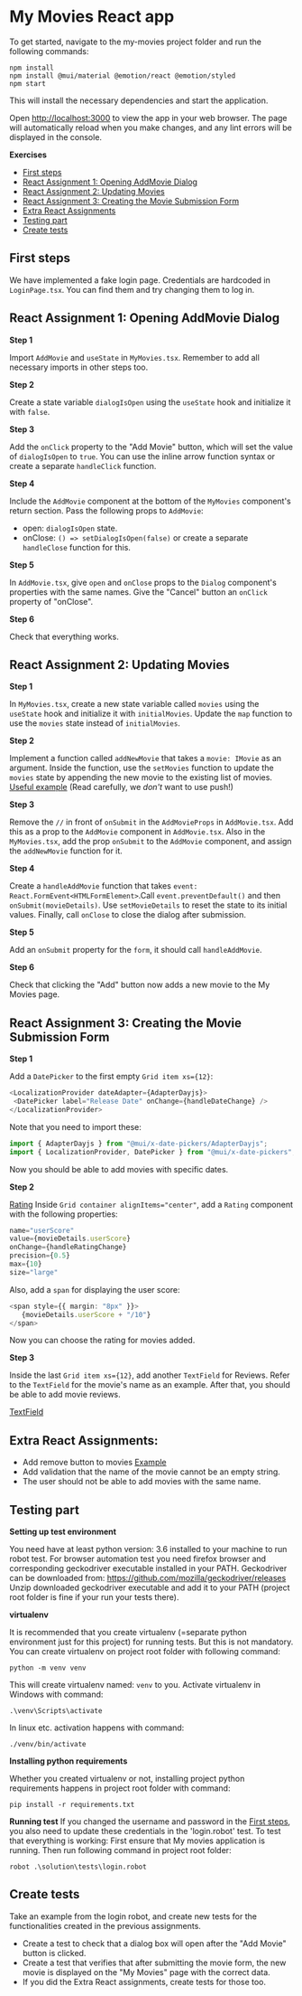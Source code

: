 # My Movies React app

   To get started, navigate to the my-movies project folder and run the following commands:

   ```shell
   npm install
   npm install @mui/material @emotion/react @emotion/styled
   npm start
   ```

   This will install the necessary dependencies and start the application.

   Open [http://localhost:3000](http://localhost:3000) to view the app in your web browser. The page will automatically reload when you make changes, and any lint errors will be displayed in the console.


**Exercises**
- [First steps](#first-steps)
- [React Assignment 1: Opening AddMovie Dialog](#react-assignment-1-opening-addmovie-dialog)
- [React Assignment 2: Updating Movies](#react-assignment-2-updating-movies)
- [React Assignment 3: Creating the Movie Submission Form](#react-assignment-3-creating-the-movie-submission-form)
- [Extra React Assignments](#extra-react-assignments)
- [Testing part](#testing-part)
- [Create tests](#create-tests)

## First steps
We have implemented a fake login page. Credentials are hardcoded in `LoginPage.tsx`. You can find them and try changing them to log in.


## React Assignment 1: Opening AddMovie Dialog

**Step 1**

Import `AddMovie` and `useState` in `MyMovies.tsx`. Remember to add all necessary imports in other steps too.

**Step 2**

Create a state variable `dialogIsOpen` using the `useState` hook and initialize it with `false`.

**Step 3**

Add the `onClick` property to the "Add Movie" button, which will set the value of `dialogIsOpen` to `true`. You can use the inline arrow function syntax or create a separate `handleClick` function.

**Step 4**

Include the `AddMovie` component at the bottom of the `MyMovies` component's return section. Pass the following props to `AddMovie`:
 - open: `dialogIsOpen` state.
 - onClose: `() => setDialogIsOpen(false)` or create a separate `handleClose` function for this.

**Step 5**

In `AddMovie.tsx`, give `open` and `onClose` props to the `Dialog` component's properties with the same names. Give the "Cancel" button an `onClick` property of "onClose".

**Step 6**

Check that everything works.

## React Assignment 2: Updating Movies

**Step 1**

In `MyMovies.tsx`, create a new state variable called `movies` using the `useState` hook and initialize it with `initialMovies`. Update the `map` function to use the `movies` state instead of `initialMovies`.

**Step 2**

Implement a function called `addNewMovie` that takes a `movie: IMovie` as an argument. Inside the function, use the `setMovies` function to update the `movies` state by appending the new movie to the existing list of movies. [Useful example](https://react.dev/learn/updating-arrays-in-state#adding-to-an-array) (Read carefully, we *don't* want to use push!)

**Step 3**

Remove the `//` in front of `onSubmit` in the `AddMovieProps` in `AddMovie.tsx`. Add this as a prop to the `AddMovie` component in `AddMovie.tsx`. Also in the `MyMovies.tsx`, add the prop `onSubmit` to the `AddMovie` component, and assign the `addNewMovie` function for it. 

**Step 4**

Create a `handleAddMovie` function that takes `event: React.FormEvent<HTMLFormElement>`.Call `event.preventDefault()` and then `onSubmit(movieDetails)`. Use `setMovieDetails` to reset the state to its initial values. Finally, call `onClose` to close the dialog after submission.

**Step 5**

Add an `onSubmit` property for the `form`, it should call `handleAddMovie`.

**Step 6**

Check that clicking the "Add" button now adds a new movie to the My Movies page.

## React Assignment 3: Creating the Movie Submission Form

**Step 1**

Add a `DatePicker` to the first empty `Grid item xs={12}`:
```typescript
<LocalizationProvider dateAdapter={AdapterDayjs}>
 <DatePicker label="Release Date" onChange={handleDateChange} />
</LocalizationProvider>
```
Note that you need to import these: 
```typescript
import { AdapterDayjs } from "@mui/x-date-pickers/AdapterDayjs";
import { LocalizationProvider, DatePicker } from "@mui/x-date-pickers";
```
Now you should be able to add movies with specific dates.

**Step 2**

[Rating](https://mui.com/material-ui/react-rating/)
Inside `Grid container alignItems="center"`, add a `Rating` component with the following properties:

```typescript
name="userScore"
value={movieDetails.userScore}
onChange={handleRatingChange}
precision={0.5}
max={10}
size="large"
```

Also, add a `span` for displaying the user score:

```typescript
<span style={{ margin: "8px" }}>
   {movieDetails.userScore + "/10"}
</span>
```
Now you can choose the rating for movies added.

**Step 3**

Inside the last `Grid item xs={12}`, add another `TextField` for Reviews. Refer to the `TextField` for the movie's name as an example. After that, you should be able to add movie reviews.

[TextField](https://mui.com/material-ui/react-text-field/)

## Extra React Assignments:
- Add remove button to movies [Example](https://react.dev/learn/updating-arrays-in-state#removing-from-an-array)
- Add validation that the name of the movie cannot be an empty string.
- The user should not be able to add movies with the same name.


## Testing part
**Setting up test environment**

   You need have at least python version: 3.6 installed to your machine to run robot test. For browser automation test 
   you need firefox browser and corresponding geckodriver executable installed in your PATH. Geckodriver can be
   downloaded from: https://github.com/mozilla/geckodriver/releases Unzip downloaded geckodriver executable and add it to your PATH 
   (project root folder is fine if your run your tests there). 
   
**virtualenv**

It is recommended that you create virtualenv (=separate python environment just for this project) for running tests. 
But this is not mandatory. You can create virtualenv on project root folder with following command:

  ```shell
  python -m venv venv
  ```

This will create virtualenv named: `venv` to you. Activate virtualenv in Windows with command:

   ```shell
   .\venv\Scripts\activate
   ```

In linux etc. activation happens with command:
   ```shell
   ./venv/bin/activate
   ```

**Installing python requirements**

Whether you created virtualenv or not, installing project python requirements happens in project root folder with command:
   ```shell
   pip install -r requirements.txt
   ```

**Running test**
If you changed the username and password in the [First steps](#first-steps), you also need to update these credentials in the 'login.robot' test.
To test that everything is working: First ensure that My movies application is running. Then run following command in
project root folder:
   ```shell
   robot .\solution\tests\login.robot
   ```

## Create tests
Take an example from the login robot, and create new tests for the functionalities created in the previous assignments.

- Create a test to check that a dialog box will open after the "Add Movie" button is clicked.
- Create a test that verifies that after submitting the movie form, the new movie is displayed on the "My Movies" page with the correct data.
- If you did the Extra React assignments, create tests for those too.
